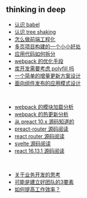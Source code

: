 ## thinking in deep

- [认识 babel](https://github.com/Jarweb/thinking-in-deep/issues/1)
- [认识 tree shaking](https://github.com/Jarweb/thinking-in-deep/issues/9)
- [怎么做前端工程化](https://github.com/Jarweb/thinking-in-deep/issues/2)
- [多页项目构建的一个小小好处](https://github.com/Jarweb/thinking-in-deep/issues/3)
- [应用代码如何拆分](https://github.com/Jarweb/thinking-in-deep/issues/4)
- [webpack 的优化手段](https://github.com/Jarweb/thinking-in-deep/issues/8)
- [库开发需要考虑 polyfill 吗](https://github.com/Jarweb/thinking-in-deep/issues/5)
- [一个简单的增量更新方案设计](https://github.com/Jarweb/thinking-in-deep/issues/7)
- [面向组件发布的应用模式设计](https://github.com/Jarweb/thinking-in-deep/issues/19)


<br>

- [webpack 的模块加载分析](https://github.com/Jarweb/thinking-in-deep/issues/10)
- [webpack 的热更新分析](https://github.com/Jarweb/thinking-in-deep/issues/11)
- [从 preact 10.x 源码知道的](https://github.com/Jarweb/thinking-in-deep/issues/12)
- [preact-router 源码阅读](https://github.com/Jarweb/thinking-in-deep/issues/13)
- [react router 源码阅读](https://github.com/Jarweb/thinking-in-deep/issues/16)
- [svelte 源码阅读](https://github.com/Jarweb/thinking-in-deep/issues/15)
- [react 16.13.1 源码阅读](https://github.com/Jarweb/thinking-in-deep/issues/20)

<br>

- [关于业务开发的思考](https://github.com/Jarweb/thinking-in-deep/issues/17)
- [可能是建立好团队的3要素](https://github.com/Jarweb/thinking-in-deep/issues/6)
- [如何提高工作效率？](https://github.com/Jarweb/thinking-in-deep/issues/18)
